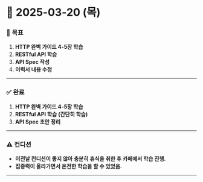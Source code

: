 # 📅 2025-03-20 (목)

### 🎯 목표
1. **HTTP 완벽 가이드 4-5장 학습**
2. **RESTful API 학습**
3. **API Spec 작성**
4. **이력서 내용 수정**

---

### ✅ 완료
1. **HTTP 완벽 가이드 4-5장 학습**
2. **RESTful API 학습 (간단히 학습)**
3. **API Spec 초안 정리**

---

### ⚠ 컨디션  
- **이전날 컨디션이 좋지 않아 충분히 휴식을 취한 후 카페에서 학습 진행.**  
- **집중력이 올라가면서 온전한 학습을 할 수 있었음.**  

---
